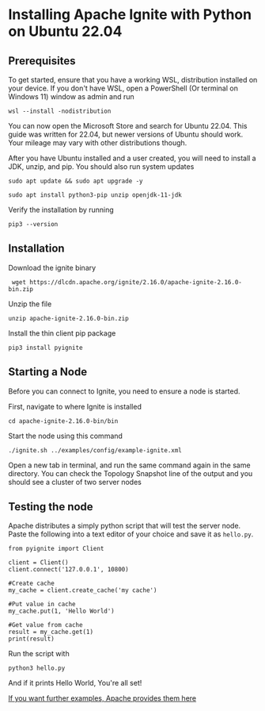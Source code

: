 # Installing Apache Ignite with Python on Ubuntu 22.04
## Prerequisites
To get started, ensure that you have a working WSL, distribution installed on your device. If you don't have WSL, open a PowerShell  (Or terminal on Windows 11) window as admin and run
```
wsl --install -nodistribution
```
You can now open the Microsoft Store and search for Ubuntu 22.04. This guide was written for 22.04, but newer versions of Ubuntu should work. Your mileage may vary with other distributions though. 

After you have Ubuntu installed and a user created, you will need to install a JDK, unzip, and pip. You should also run system updates
```
sudo apt update && sudo apt upgrade -y

sudo apt install python3-pip unzip openjdk-11-jdk
```

Verify the installation by running 
```
pip3 --version
```
## Installation
Download the ignite binary 
```
 wget https://dlcdn.apache.org/ignite/2.16.0/apache-ignite-2.16.0-bin.zip
```

Unzip the file 
```
unzip apache-ignite-2.16.0-bin.zip
```

Install the thin client pip package
```
pip3 install pyignite
```

## Starting a Node
Before you can connect to Ignite, you need to ensure a node is started.

First, navigate to where Ignite is installed 
```
cd apache-ignite-2.16.0-bin/bin
```

Start the node using this command 
```
./ignite.sh ../examples/config/example-ignite.xml
```

Open a new tab in terminal, and run the same command again in the same directory. You can check the Topology Snapshot line of the output and you should see a cluster of two server nodes 

## Testing the node
Apache distributes a simply python script that will test the server node. Paste the following into a text editor of your choice and save it as `hello.py`.
```
from pyignite import Client

client = Client()
client.connect('127.0.0.1', 10800)

#Create cache
my_cache = client.create_cache('my cache')

#Put value in cache
my_cache.put(1, 'Hello World')

#Get value from cache
result = my_cache.get(1)
print(result)
```

Run the script with 
```
python3 hello.py
```

And if it prints Hello World, You're all set!

[If you want further examples, Apache provides them here](https://github.com/apache/ignite-python-thin-client/tree/master/examples)